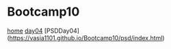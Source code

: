 # Bootcamp10
[home](https://vasia1101.github.io/Bootcamp10/dz1/index.html)
[day04](https://vasia1101.github.io/Bootcamp10/day04/index.html)
[PSDDay04] (https://vasia1101.github.io/Bootcamp10/psd/index.html)
